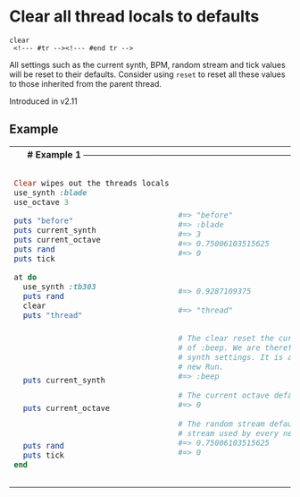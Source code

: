 # Clear all thread locals to defaults

```
clear 
 <!--- #tr --><!--- #end tr -->
```


All settings such as the current synth, BPM, random stream and tick values will be reset to their defaults. Consider using `reset` to reset all these values to those inherited from the parent thread.

Introduced in v2.11

## Example

<table class="examples">
<tr>
<th colspan="2" class="even head"># Example 1 ──────────────────────────────────────────────────────</th>
</tr>
<tr>
<td class="even">

```ruby
Clear wipes out the threads locals
use_synth :blade
use_octave 3

puts "before"        
puts current_synth     
puts current_octave    
puts rand              
puts tick              

at do
  use_synth :tb303
  puts rand              
  clear
  puts "thread"        


                         
                         
                         
                         
  puts current_synth     

                         
  puts current_octave    

                         
                         
  puts rand              
  puts tick              
end


```

</td>
<td class="even">

<!--- #tr -->
```ruby
 
 
 
 
#=> "before"
#=> :blade
#=> 3
#=> 0.75006103515625
#=> 0
 
 
 
#=> 0.9287109375
 
#=> "thread"
 
 
# The clear reset the current synth to the default
# of :beep. We are therefore ignoring any inherited
# synth settings. It is as if the thread was a completely
# new Run.
#=> :beep
 
# The current octave defaults back to 0
#=> 0
 
# The random stream defaults back to the standard
# stream used by every new Run.
#=> 0.75006103515625
#=> 0
 



```
<!--- #end tr -->

</td>
</tr>
</table>


